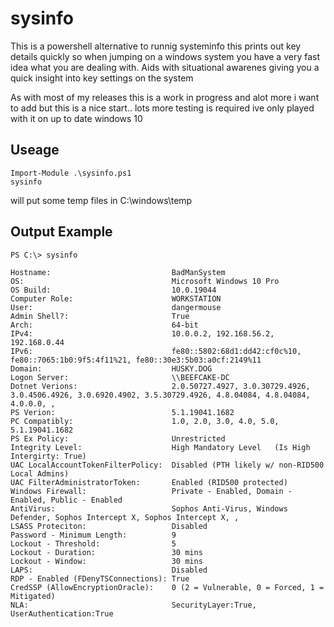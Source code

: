 # sysinfo

This is a powershell alternative to runnig systeminfo this prints out key details quickly so when jumping on a windows system you have a very fast idea what you are dealing with. Aids with situational awarenes giving you a quick insight into key settings on the system 

As with most of my releases this is a work in progress and alot more i want to add but this is a nice start..  lots more testing is required ive only played with it on up to date windows 10 

## Useage 

```
Import-Module .\sysinfo.ps1
sysinfo
```

will put some temp files in C:\windows\temp  

## Output Example 

```
PS C:\> sysinfo

Hostname:                           BadManSystem
OS:                                 Microsoft Windows 10 Pro
OS Build:                           10.0.19044
Computer Role:                      WORKSTATION
User:                               dangermouse
Admin Shell?:                       True
Arch:                               64-bit
IPv4:                               10.0.0.2, 192.168.56.2, 192.168.0.44
IPv6:                               fe80::5802:68d1:dd42:cf0c%10, fe80::7065:1b0:9f5:4f11%21, fe80::30e3:5b03:a0cf:2149%11
Domain:                             HUSKY.DOG
Logon Server:                       \\BEEFCAKE-DC
Dotnet Verions:                     2.0.50727.4927, 3.0.30729.4926, 3.0.4506.4926, 3.0.6920.4902, 3.5.30729.4926, 4.8.04084, 4.8.04084, 4.0.0.0, ,
PS Verion:                          5.1.19041.1682
PC Compatibly:                      1.0, 2.0, 3.0, 4.0, 5.0, 5.1.19041.1682
PS Ex Policy:                       Unrestricted
Integrity Level:                    High Mandatory Level   (Is High Intergirty: True)
UAC LocalAccountTokenFilterPolicy:  Disabled (PTH likely w/ non-RID500 Local Admins)
UAC FilterAdministratorToken:       Enabled (RID500 protected)
Windows Firewall:                   Private - Enabled, Domain - Enabled, Public - Enabled
AntiVirus:                          Sophos Anti-Virus, Windows Defender, Sophos Intercept X, Sophos Intercept X, ,
LSASS Proteciton:                   Disabled
Password - Minimum Length:          9
Lockout - Threshold:                5
Lockout - Duration:                 30 mins
Lockout - Window:                   30 mins
LAPS:                               Disabled
RDP - Enabled (FDenyTSConnections): True
CredSSP (AllowEncryptionOracle):    0 (2 = Vulnerable, 0 = Forced, 1 = Mitigated)
NLA:                                SecurityLayer:True, UserAuthentication:True
```